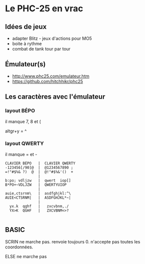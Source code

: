 # Le PHC-25 en vrac

## Idées de jeux
- adapter Blitz - jeux d'actions pour MO5
- boite à rythme
- combat de tank tour par tour

## Émulateur(s)
- http://www.phc25.com/emulateur.htm
- https://github.com/hitchhikr/phc25

## Les caractères avec l'émulateur
### layout BÉPO
il manque 7, 8 et (

altgr+y = ^

### layout QWERTY
il manque = et -

~~~
CLAVIER BÉPO   |  CLAVIER QWERTY
-123456[/90]@  |  @1234567890 ;
=!"#$%& ?)  @  |  @!"#$%&'()  +
               |
b:po; vdljzw   |  qwert  iop[]
B*PO+~VDLJZW   |  QWERTYUIOP
               |
auie,ctsrnm\   |  asdfghjkl:^\
AUIE<CTSRNM|   |  ASDFGHJKL*~|
               |
  yx.k  qghf   |   zxcvbnm,./
  YX>K  QGHF   |   ZXCVBNM<>?


~~~

## BASIC
SCRIN ne marche pas. renvoie toujours 0. n'accepte pas toutes les coordonnées.

ELSE ne marche pas
